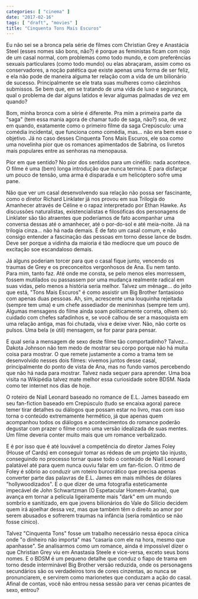 ```yaml
---
categories: [ "cinema" ]
date: "2017-02-16"
tags: [ "draft", "movies" ]
title: "Cinquenta Tons Mais Escuros"
---
```

Eu não sei se a bronca pela série de filmes com Christian Grey e
Anastácia Steel (esses nomes são bons, não?) é porque as feministas
ficam com nojo de um casal normal, com problemas como todo mundo, e com
preferências sexuais particulares (como todo mundo) ou elas abraçaram,
assim como os conservadores, a noção patética que existe apenas uma
forma de ser feliz, e ela não pode de maneira alguma ter relação com
a vida de um bilionário de sucesso. Principalmente se ele trata suas
mulheres como cãezinhos submissos. Se bem que, em se tratando de uma
vida de luxo e segurança, qual o problema de dar alguns latidos e levar
algumas palmadas de vez em quando?

Bom, minha bronca com a série é diferente. Pra mim a primeira parte
da "saga" (tem essa mania agora de chamar tudo de saga, não?) soa, de
vez em quando, exatamente como o primeiro filme da saga Crepúsculo:
uma comédia incidental, que funciona como comédia, mas... não era
bem esse o objetivo. Já no caso desses Cinquenta Tons Mais Escuros,
ele soa como uma novelinha pior que os romances apimentados de Sabrina,
os livretos mais populares entre as senhoras na menopausa.

Pior em que sentido? No pior dos sentidos para um cinéfilo: nada
acontece. O filme é uma (bem) longa introdução que nunca termina. E
para disfarçar um pouco de tensão, uma arma é disparada e um
helicóptero sofre uma pane.

Não que ver um casal desenvolvendo sua relação não possa ser
fascinante, como o diretor Richard Linklater já nos provou em sua
Trilogia do Amanhecer através de Céline e o rapaz interpretado por Ethan
Hawke. As discussões naturalistas, existencialistas e filosóficas dos
personagens de Linklater são tão atraentes que poderíamos de fato
acompanhar uma conversa dessas até o amanhecer, até o por-do-sol e
até meia-noite. Já na trilogia cinza... não há nada demais. É de
fato um casal comum, e não consigo entender a fascinação das pessoas
em torno desse lance de bsdm. Deve ser porque a vidinha da maioria é
tão medíocre que um pouco de excitação soe escandaloso demais.

Já alguns poderiam torcer para que o casal fique junto, vencendo os
traumas de Grey e os preconceitos vergonhosos de Ana. Eu nem tanto. Para
mim, tanto faz. Até onde me consta, se pelo menos eles morressem, fossem
mutilados ou passassem por uma mudança realmente radical em suas vidas,
pelo menos a história seria melhor. Talvez um ménage... do jeito que
está, "Tons Mais Escuros" é como assistir um Big Brother fantasioso com
apenas duas pessoas. Ah, sim, acrescente uma louquinha rejeitada (sempre
tem uma) e um chefe assediador de menininhas (sempre tem um). Algumas
mensagens do filme ainda soam politicamente correta, olhem só: cuidado
com chefes safadinhos e, se você calhou de ser a masoquista em uma
relação antiga, mas foi chutada, viva e deixe viver. Não, não corte
os pulsos. Uma bela (e útil) mensagem, se for parar para pensar.

E qual seria a mensagem de sexo deste filme tão
comportadinho? Talvez... Dakota Johnson não tem medo de mostrar seu
corpo porque não há muita coisa para mostrar. O que remete justamente
a como a trama tem se desenvolvido nesses dois filmes: vivemos juntos
desse casal, principalmente do ponto de vista de Ana, mas no fundo
vamos percebendo que não há nada para mostrar. Talvez nada sequer
para aprender. Uma boa visita na Wikipédia talvez mate melhor essa
curiosidade sobre BDSM. Nada como ter internet nos dias de hoje.

O roteiro de Niall Leonard baseado no romance de E.L. James baseado
em seu fan-fiction baseado em Crepúsculo (tudo se encaixa agora)
parece temer tirar detalhes ou diálogos que possam estar no livro,
mas com isso torna o conteúdo extremamente hermético, já que apenas
quem acompanhou todos os diálogos e acontecimentos do romance poderão
degustar com prazer o filme como uma versão idealizada de suas mentes. Um
filme deveria conter muito mais que um romance verbalizado.

E é por isso que é até louvável a competência do diretor James Foley
(House of Cards) em conseguir tomar as rédeas de um projeto tão injusto,
conseguindo no processo tornar quase todo o conteúdo de Niall Leonard
palatável até para quem nunca ouviu falar em um fan-ficion. O ritmo
de Foley é sóbrio ao conduzir um roteiro burocrático que precisa
apenas converter parte das palavras de E.L. James em mais milhões de
dólares "hollywoodizados". E o que dizer de uma fotografia esteticamente
impecável de John Schwartzman (O Espetacular Homem-Aranha), que avança
em tornar a película ligeiramente mais "dark" em um mundo sombrio e
sanitizado, em que jovens bilionários do Vale do Silício decidem quem
irá ajoelhar dessa vez, mas que também têm o direito ao amor por serem
abusados e sofrerem traumas na infância (seria romântico se não fosse
cínico).

Talvez "Cinquenta Tons" fosse um trabalho necessário nessa época cínica
onde "o dinheiro não importa" mas "casaria com ele na hora, mesmo que
apanhasse". Se analisarmos como um romance, ainda é impossível dizer
o que Christian Grey viu em Anastasia Steele e vice-versa, exceto seus
bons nomes. E o BDSM é um pequeno detalhe que conduz o fiapo de trama
em torno desde interminável Big Brother versão reduzida, onde os
personagens secundários são os verdadeiros tons de cores cinzentas,
ao nunca se pronunciarem, e servirem como marionetes que conduzam a
ação do casal. Afinal de contas, você não entrou nessa sessão para
ver cenas picantes de sexo, entrou?

